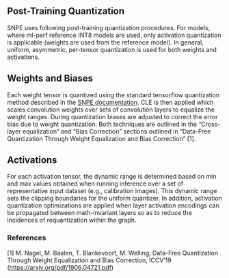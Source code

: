 ## **Post-Training Quantization**
SNPE uses following post-training quantization procedures. For models, where ml-perf reference INT8 models are used, only activation quantization is applicable (weights are used from the reference model).
In general, uniform, asymmetric, per-tensor quantization is used for both weights and activations.

## Weights and Biases
Each weight tensor is quantized using the standard tensorflow quantization method described in the [SNPE
documentation](https://docs.qualcomm.com/bundle/publicresource/topics/80-63442-2/overview.html). CLE is then applied which scales convolution weights over sets of convolution layers to equalize the weight ranges. During quantization biases are adjusted to correct the error bias due to weight quantization. Both techniques are outlined in the “Cross-layer equalization” and “Bias Correction” sections outlined in “Data-Free Quantization Through Weight Equalization and Bias Correction” [1].

## Activations
For each activation tensor, the dynamic range is determined based on min and max values obtained when running inference over a set of representative input dataset (e.g., calibration images). This dynamic range sets the clipping boundaries for the uniform quantizer. In addition, activation quantization optimizations are applied when layer activation encodings can be propagated between math-invariant layers so as to reduce the incidences of requantization within the graph.


### References
[1] M. Nagel, M. Baalen, T. Blankevoort, M. Welling, Data-Free Quantization Through Weight Equalization and Bias Correction, ICCV’19 (https://arxiv.org/pdf/1906.04721.pdf)
